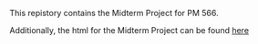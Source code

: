 This repistory contains the Midterm Project for PM 566. 

Additionally, the html for the Midterm Project can be found [here](https://ghcdn.rawgit.org/eshkim1021/PM-566-Midterm/master/README.html)

